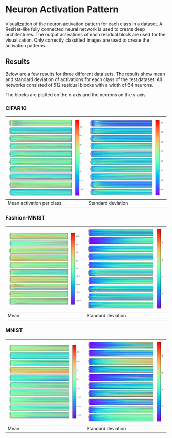 # Neuron Activation Pattern

Visualization of the neuron activation pattern for each class in a dataset. A ResNet-like fully 
connected neural network is used to create deep architectures. The output activations of each 
residual block are used for the visualization. Only correctly classified images are used to create
the activation patterns.

## Results

Below are a few results for three different data sets. The results show mean and standard deviation 
of activations for each class of the test dataset. All networks consisted of 512 residual blocks 
with a width of 64 neurons.

The blocks are plotted on the x-axis and the neurons on the y-axis.

### CIFAR10

| <img src="docs/assets/cifar10_mean_activation_pattern.png" width="420" /> | <img src="docs/assets/cifar10_std_activation_pattern.png" width="420" /> |
|---------------------------------------------------------------------------|--------------------------------------------------------------------------|
| Mean activation per class.                                                | Standard deviation                                                       |

### Fashion-MNIST

| <img src="docs/assets/fmnist_mean_activation_pattern.png" width="420" /> | <img src="docs/assets/fmnist_std_activation_pattern.png" width="420" /> |
|-------------------------------------------------------------------------|-------------------------------------------------------------------------|
| Mean                                                  | Standard deviation                                                      |

### MNIST

| <img src="docs/assets/mnist_mean_activation_pattern.png" width="420" /> | <img src="docs/assets/mnist_std_activation_pattern.png" width="420" /> |
|-------------------------------------------------------------------------|-------------------------------------------------------------------------|
| Mean                                                  | Standard deviation                                                      |
